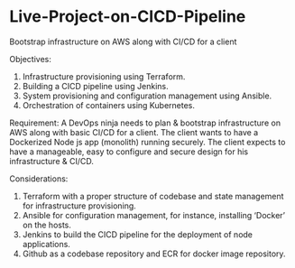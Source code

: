 # Live-Project-on-CICD-Pipeline
Bootstrap infrastructure on AWS along with CI/CD for a client

Objectives:
  1.  Infrastructure provisioning using Terraform.
  2.  Building a CICD pipeline using Jenkins.
  3.  System provisioning and configuration management using Ansible.
  4.  Orchestration of containers using Kubernetes.

Requirement:
A DevOps ninja needs to plan & bootstrap infrastructure on AWS along with basic CI/CD for a client. The client wants to have a Dockerized Node js app (monolith) running securely. The client expects to have a manageable, easy to configure and secure design for his infrastructure & CI/CD.

Considerations:
  1.  Terraform with a proper structure of codebase and state management for infrastructure provisioning.
  2.  Ansible for configuration management, for instance, installing ‘Docker’ on the hosts.
  3.  Jenkins to build the CICD pipeline for the deployment of node applications.
  4.  Github as a codebase repository and ECR for docker image repository.
